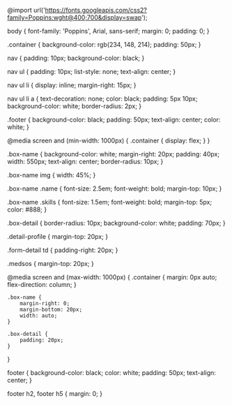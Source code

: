 @import url('https://fonts.googleapis.com/css2?family=Poppins:wght@400;700&display=swap');

body {
    font-family: 'Poppins', Arial, sans-serif;
    margin: 0;
    padding: 0;
}

.container {
    background-color: rgb(234, 148, 214);
    padding: 50px;
}

nav {
    padding: 10px;
    background-color: black;
}

nav ul {
    padding: 10px;
    list-style: none;
    text-align: center;
}

nav ul li {
    display: inline;
    margin-right: 15px;
}

nav ul li a {
    text-decoration: none;
    color: black;
    padding: 5px 10px;
    background-color: white;
    border-radius: 2px;
}

.footer {
    background-color: black;
    padding: 50px;
    text-align: center;
    color: white;
}

@media screen and (min-width: 1000px) {
    .container {
        display: flex;
    }
}

.box-name {
    background-color: white;
    margin-right: 20px;
    padding: 40px;
    width: 550px;
    text-align: center;
    border-radius: 10px;
}

.box-name img {
    width: 45%;
}

.box-name .name {
    font-size: 2.5em;
    font-weight: bold;
    margin-top: 10px;
}

.box-name .skills {
    font-size: 1.5em;
    font-weight: bold;
    margin-top: 5px;
    color: #888;
}

.box-detail {
    border-radius: 10px;
    background-color: white;
    padding: 70px;
}

.detail-profile {
    margin-top: 20px;
}

.form-detail td {
    padding-right: 20px;
}

.medsos {
    margin-top: 20px;
}

@media screen and (max-width: 1000px) {
    .container {
        margin: 0px auto;
        flex-direction: column;
    }

    .box-name {
        margin-right: 0;
        margin-bottom: 20px;
        width: auto;
    }

    .box-detail {
        padding: 20px;
    }
}

footer {
    background-color: black;
    color: white;
    padding: 50px;
    text-align: center;
}

footer h2,
footer h5 {
    margin: 0;
}
